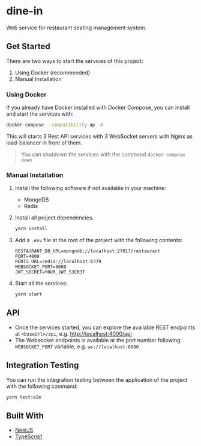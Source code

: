 # dine-in

Web service for restaurant seating management system.

## Get Started

There are two ways to start the services of this project:

1. Using Docker (recommended)
1. Manual Installation

### Using Docker

If you already have Docker installed with Docker Compose, you can install and start the services with:

```bash
docker-compose --compatibility up -d
```

This will starts 3 Rest API services with 3 WebSocket servers with Nginx as load-balancer in front of them.

> You can shutdown the services with the command `docker-compose down`

### Manual Installation

1. Install the following software if not available in your machine:

   - MongoDB
   - Redis

1. Install all project dependencies.

   ```bash
   yarn install
   ```

1. Add a `.env` file at the root of the project with the following contents:

   ```
   RESTAURANT_DB_URL=mongodb://localhost:27017/restaurant
   PORT=4000
   REDIS_URL=redis://localhost:6379
   WEBSOCKET_PORT=8080
   JWT_SECRET=Y0UR_JWT_S3CR3T
   ```

1. Start all the services:

   ```bash
   yarn start
   ```

## API

- Once the services started, you can explore the available REST endpoints at `<baseUrl>/api`, e.g. [http://localhost:4000/api](http://localhost:4000/api)
- The Websocket endpoints is available at the port number following `WEBSOCKET_PORT` variable, e.g. `ws://localhost:8080`

## Integration Testing

You can run the integration testing between the application of the project with the following command:

```bash
yarn test:e2e
```

## Built With

- [NestJS](https://nestjs.com/)
- [TypeScript](https://www.typescriptlang.org/)
